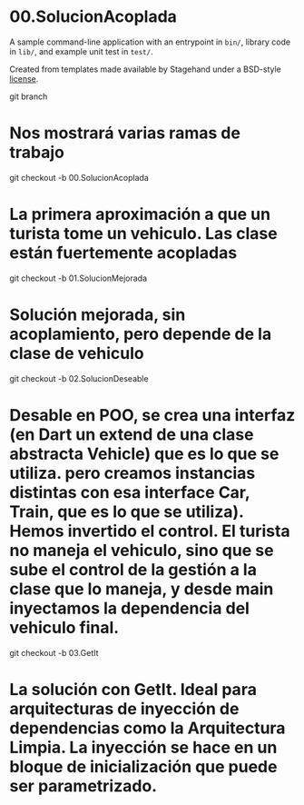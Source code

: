 # 00.SolucionAcoplada

A sample command-line application with an entrypoint in `bin/`, library code
in `lib/`, and example unit test in `test/`.

Created from templates made available by Stagehand under a BSD-style
[license](https://github.com/dart-lang/stagehand/blob/master/LICENSE).

git branch
# Nos mostrará varias ramas de trabajo

git checkout -b 00.SolucionAcoplada
# La primera aproximación a que un turista tome un vehiculo. Las clase están fuertemente acopladas
git checkout -b 01.SolucionMejorada

# Solución mejorada, sin acoplamiento, pero depende de la clase de vehiculo

git checkout -b 02.SolucionDeseable
# Desable en POO, se crea una interfaz (en Dart un extend de una clase abstracta Vehicle) que es lo que se utiliza. pero creamos instancias distintas con esa interface Car, Train, que es lo que se utiliza). Hemos invertido el control. El turista no maneja el vehiculo, sino que se sube el control de la gestión a la clase que lo maneja, y desde main inyectamos la dependencia del vehiculo final.

git checkout -b 03.GetIt
# La solución con GetIt. Ideal para arquitecturas de inyección de dependencias como la Arquitectura Limpia. La inyección se hace en un bloque de inicialización que puede ser parametrizado.